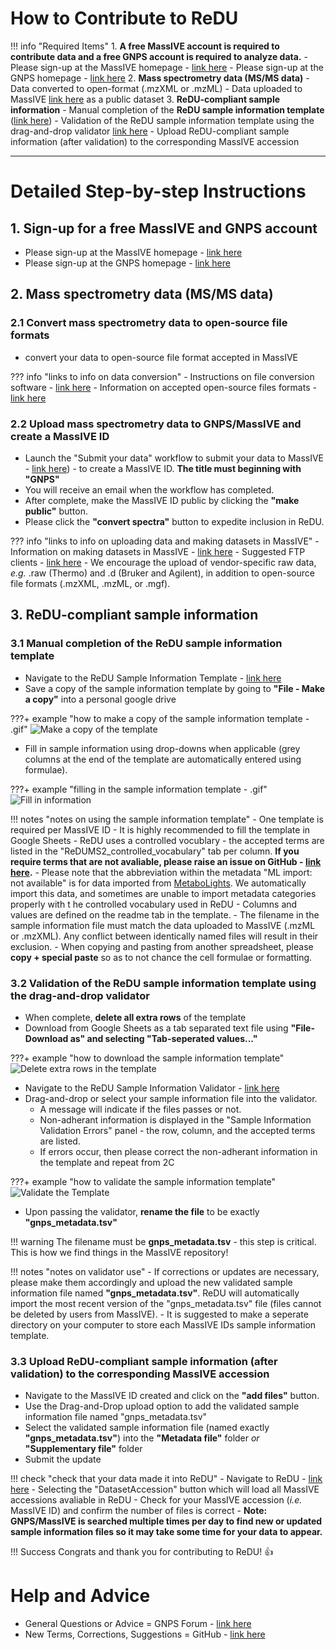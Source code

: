# How to Contribute to ReDU

!!! info "Required Items"
	1. **A free MassIVE account is required to contribute data and a free GNPS account is required to analyze data.**
		- Please sign-up at the MassIVE homepage - [link here](https://massive.ucsd.edu/ProteoSAFe/static/massive.jsp)
		- Please sign-up at the GNPS homepage - [link here](https://gnps.ucsd.edu/ProteoSAFe/static/gnps-splash.jsp)
	2. **Mass spectrometry data (MS/MS data)**
		- Data converted to open-format (.mzXML or .mzML)
		- Data uploaded to MassIVE [link here](https://massive.ucsd.edu/ProteoSAFe/static/massive.jsp) as a public dataset
	3. **ReDU-compliant sample information**
		- Manual completion of the **ReDU sample information template** ([link here](https://docs.google.com/spreadsheets/d/1v71bnUd8fiXX51zuZIUAvYETWmpwFQj-M3mu4CNsHBU/edit?usp=sharing))
		- Validation of the ReDU sample information template using the drag-and-drop validator [link here](https://redu.ucsd.edu/ReDUValidator)
		- Upload ReDU-compliant sample information (after validation) to the corresponding MassIVE accession

---

# Detailed Step-by-step Instructions

## 1. Sign-up for a free MassIVE and GNPS account
- Please sign-up at the MassIVE homepage - [link here](https://massive.ucsd.edu/ProteoSAFe/static/massive.jsp)
- Please sign-up at the GNPS homepage - [link here](https://gnps.ucsd.edu/ProteoSAFe/static/gnps-splash.jsp)

## 2. Mass spectrometry data (MS/MS data)

### 2.1 Convert mass spectrometry data to open-source file formats
- convert your data to open-source file format accepted in MassIVE

??? info "links to info on data conversion"
    - Instructions on file conversion software - [link here](https://github.com/CCMS-UCSD/GNPSDocumentation/blob/master/docs/fileconversion.md)
    - Information on accepted open-source files formats - [link here](https://github.com/CCMS-UCSD/GNPSDocumentation/blob/master/docs/isgnpsright.md)

### 2.2 Upload mass spectrometry data to GNPS/MassIVE and create a MassIVE ID
- Launch the "Submit your data" workflow to submit your data to MassIVE - [link here](https://massive.ucsd.edu/ProteoSAFe/static/massive.jsp?redirect=auth)) - to create a MassIVE ID. **The title must beginning with "GNPS"**
- You will receive an email when the workflow has completed.
- After complete, make the MassIVE ID public by clicking the **"make public"** button.
- Please click the **"convert spectra"** button to expedite inclusion in ReDU.

??? info "links to info on uploading data and making datasets in MassIVE"
    - Information on making datasets in MassIVE - [link here](https://ccms-ucsd.github.io/GNPSDocumentation/datasets/)
	- Suggested FTP clients - [link here](https://ccms-ucsd.github.io/GNPSDocumentation/fileupload/)
	- We encourage the upload of vendor-specific raw data, *e.g.* .raw (Thermo) and .d (Bruker and Agilent), in addition to open-source file formats (.mzXML, .mzML, or .mgf). <br>

## 3. **ReDU-compliant sample information**

### 3.1 Manual completion of the ReDU sample information template
- Navigate to the ReDU Sample Information Template - [link here](https://docs.google.com/spreadsheets/d/1v71bnUd8fiXX51zuZIUAvYETWmpwFQj-M3mu4CNsHBU/edit?usp=sharing)
- Save a copy of the sample information template by going to **"File - Make a copy"** into a personal google drive

???+ example "how to make a copy of the sample information template - .gif"
	![Make a copy of the template](images/Sample_Template_MakeACopy.gif)

- Fill in sample information using drop-downs when applicable (grey columns at the end of the template are automatically entered using formulae).

???+ example "filling in the sample information template - .gif"
	![Fill in information](images/Sample_Template_Fill.gif)

!!! notes "notes on using the sample information template"
	- One template is required per MassIVE ID
	- It is highly recommended to fill the template in Google Sheets
	- ReDU uses a controlled vocublary - the accepted terms are listed in the "ReDUMS2_controlled_vocabulary" tab per column. **If you require terms that are not avaliable, please raise an issue on GitHub - [link here](https://github.com/mwang87/ReDU-MS2-GNPS).**
	- Please note that the abbreviation within the metadata "ML import: not available" is for data imported from [MetaboLights](https://www.ebi.ac.uk/metabolights/). We automatically import this data, and sometimes are unable to import metadata categories properly with t    he controlled vocabulary used in ReDU
	- Columns and values are defined on the readme tab in the template.
	- The filename in the sample information file must match the data uploaded to MassIVE (.mzML or .mzXML). Any conflict between identically named files will result in their exclusion.
	- When copying and pasting from another spreadsheet, please **copy + special paste** so as to not chance the cell formulae or formatting.

### 3.2 Validation of the ReDU sample information template using the drag-and-drop validator
- When complete, **delete all extra rows** of the template
- Download from Google Sheets as a tab separated text file using **"File-Download as" and selecting "Tab-seperated values..."**

???+ example "how to download the sample information template"
	![Delete extra rows in the template](images/Sample_Template_deleterows.gif)

- Navigate to the ReDU Sample Information Validator - [link here](https://redu.ucsd.edu/ReDUValidator)
- Drag-and-drop or select your sample information file into the validator.
	- A message will indicate if the files passes or not.
	- Non-adherant information is displayed in the "Sample Information Validation Errors" panel - the row, column, and the accepted terms are listed.
	- If errors occur, then please correct the non-adherant information in the template and repeat from 2C

???+ example "how to validate the sample information template"
	![Validate the Template](images/Validate.gif)

- Upon passing the validator, **rename the file** to be exactly **"gnps_metadata.tsv"**

!!! warning
	The filename must be **gnps_metadata.tsv** - this step is critical. This is how we find things in the MassIVE repository!

!!! notes "notes on validator use"
	- If corrections or updates are necessary, please make them accordingly and upload the new validated sample information file named **"gnps_metadata.tsv"**. ReDU will automatically import the most recent version of the "gnps_metadata.tsv" file (files cannot be deleted by users from MassIVE).
	- It is suggested to make a seperate directory on your computer to store each MassIVE IDs sample information template.

### 3.3 Upload ReDU-compliant sample information (after validation) to the corresponding MassIVE accession
- Navigate to the MassIVE ID created and click on the **"add files"** button.
- Use the Drag-and-Drop upload option to add the validated sample information file named "gnps_metadata.tsv"
- Select the validated sample information file (named exactly **"gnps_metadata.tsv"**) into the **"Metadata file"** folder *or* **"Supplementary file"** folder
- Submit the update

!!! check "check that your data made it into ReDU"
	- Navigate to ReDU - [link here](https://redu.ucsd.edu/metadataselection)
	- Selecting the "DatasetAccession" button which will load all MassIVE accessions avaliable in ReDU
	- Check for your MassIVE accession (*i.e.* MassIVE ID) and confirm the number of files is correct
	- **Note: GNPS/MassIVE is searched multiple times per day to find new or updated sample information files so it may take some time for your data to appear.**

!!! Success
	Congrats and thank you for contributing to ReDU! :thumbsup:

# Help and Advice
- General Questions or Advice = GNPS Forum - [link here](https://groups.google.com/forum/#!forum/molecular_networking_bug_reports) <br>
- New Terms, Corrections, Suggestions = GitHub - [link here](https://github.com/mwang87/ReDU-MS2-GNPS)
